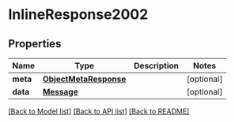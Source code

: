 # InlineResponse2002

## Properties
Name | Type | Description | Notes
------------ | ------------- | ------------- | -------------
**meta** | [**ObjectMetaResponse**](ObjectMetaResponse.md) |  | [optional] 
**data** | [**Message**](Message.md) |  | [optional] 

[[Back to Model list]](../README.md#documentation-for-models) [[Back to API list]](../README.md#documentation-for-api-endpoints) [[Back to README]](../README.md)


